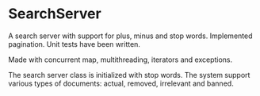 # SearchServer

A search server with support for plus, minus and stop words. Implemented pagination. Unit tests have been written.

Made with concurrent map, multithreading, iterators and exceptions.

The search server class is initialized with stop words. The system support various types of documents: actual, removed, irrelevant and banned.
